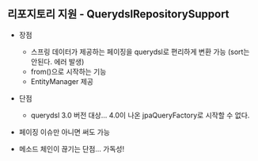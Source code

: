 ## 리포지토리 지원 - QuerydslRepositorySupport
- 장점
  - 스프링 데이터가 제공하는 페이징을 querydsl로 편리하게 변환 가능 (sort는 안된다. 에러 발생)
  - from()으로 시작하는 기능
  - EntityManager 제공
- 단점
  - querydsl 3.0 버전 대상... 4.0이 나온 jpaQueryFactory로 시작할 수 없다.

- 페이징 이슈만 아니면 써도 가능
- 메소드 체인이 끊기는 단점... 가독성!